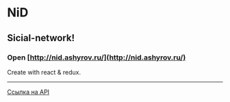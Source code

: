 # NiD
## Sicial-network!
### Open [http://nid.ashyrov.ru/](http://nid.ashyrov.ru/)

Create with react & redux.
________________
[Ссылка на API](https://social-network.samuraijs.com/docs) 

